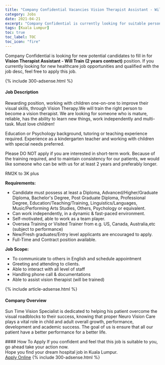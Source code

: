 ```yaml
---
title: "Company Confidential Vacancies Vision Therapist Assistant - Will Train (2 years contract)" 
category: Jobs 
date: 2021-04-21 
excerpt: "Company Confidential is currently looking for suitable person to fill in the Vision Therapist Assistant - Will Train (2 years contract) which positioned at Kuala Lumpur" 
tags: [Kuala Lumpur] 
toc: true 
toc_label: TOC 
toc_icon: "fire" 
--- 
```


<p>Company Confidential is looking for new potential candidates to fill in for <b>Vision Therapist Assistant - Will Train (2 years contract)</b> position. If you currently looking for new healthcare job opportunities and qualified with the job desc, feel free to apply this job.
</p>{% include 300-adsense.html %} 
<div><div><h4>Job Description</h4></div><div><div><span><div><p>Rewarding position, working with children one-on-one to improve their visual skills, through Vision Therapy.We will train the right person to become a vision therapist. We are looking for someone who is mature, reliable, has the ability to learn new things, work independently and multi-task. Must love children!</p><p>Education or Psychology background, tutoring or teaching experience required.&#160;Experience as a kindergarten teacher and working with children with special needs preferred.</p><p>Please DO NOT apply if you are interested in short-term work. Because of the training required, and to maintain consistency for our patients, we would like someone who can be with us for at least 2 years and preferably longer.</p><p>RM2K to 3K plus</p><p><strong>Requirements:</strong></p><ul><li>Candidate must possess at least a Diploma, Advanced/Higher/Graduate Diploma, Bachelor's Degree, Post Graduate Diploma, Professional Degree, Education/Teaching/Training, Linguistics/Languages, Music/Performing Arts Studies, Others, Psychology or equivalent.</li><li>Can work independently, in a dynamic &amp; fast-paced environment.</li><li>Self-motivated, able to work as a team player.</li><li>Oversea Training or Visited Trainer from e.g. US, Canada, Australia,etc (subject to performance)</li><li>New/Fresh graduates/Entry level applicants are encouraged to apply.</li><li>Full-Time and Contract position available.</li></ul><p><strong>Job Scope:</strong></p><ul><li>To communicate to others in English and schedule appointment</li><li>Greeting and attending to clients.</li><li>Able to interact with all level of staff</li><li>Handling phone call &amp; documentations</li><li>Able to assist vision therapist (will be trained)</li></ul></div></span></div></div></div> 
{% include article-adsense.html %} 
<div><div><h4>Company Overview</h4></div><div><div><span><div><p>Sun Time Vision Specialist is dedicated to helping his patient overcome the visual roadblocks to their success, knowing that proper Neuro Vision Care plays a vital role in child and adult overall growth, performance, development and academic success. The goal of us is ensure that all our patient have a better performance for a better life.</p></div></span></div></div></div> 
#### How To Apply 
If you confident and feel that this job is suitable to you, go ahead take your action now. <br/> 
Hope you find your dream hospital job in Kuala Lumpur. <br/> 
<a href="https://www.jobstreet.com.my/en/job/vision-therapist-assistant-will-train-2-years-contract-4544349?jobId=jobstreet-my-job-4544349" class="btn btn--warning" target="_blank" rel="nofollow noopenner">Apply Online</a> 
{% include 300-adsense.html %} 